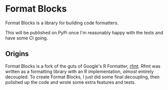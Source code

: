 # Format Blocks

Format Blocks is a library for building code formatters.

This will be published on PyPi once I'm reasonably happy with the tests and have some CI going.

## Origins

Format Blocks is a fork of the guts of Google's R Formatter, [rfmt](https://github.com/google/rfmt).
Rfmt was written as a formatting library with an R implementation, _almost_ entirely decoupled. To
create Format Blocks, I just did some final decoupling, then polished up the code and wrote some
extra features and tests.
